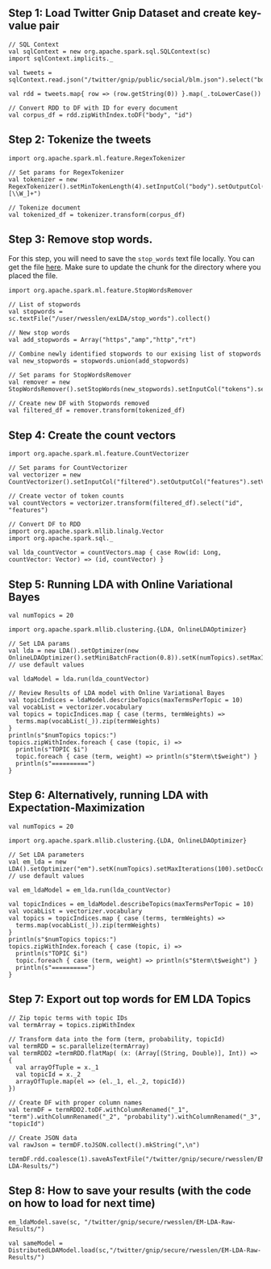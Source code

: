 ## Step 1: Load Twitter Gnip Dataset and create key-value pair

```{scala}
// SQL Context
val sqlContext = new org.apache.spark.sql.SQLContext(sc)
import sqlContext.implicits._

val tweets = sqlContext.read.json("/twitter/gnip/public/social/blm.json").select("body")

val rdd = tweets.map{ row => (row.getString(0)) }.map(_.toLowerCase())

// Convert RDD to DF with ID for every document
val corpus_df = rdd.zipWithIndex.toDF("body", "id")
```

## Step 2: Tokenize the tweets

```{scala}
import org.apache.spark.ml.feature.RegexTokenizer

// Set params for RegexTokenizer
val tokenizer = new RegexTokenizer().setMinTokenLength(4).setInputCol("body").setOutputCol("tokens").setPattern("[\\W_]+")

// Tokenize document
val tokenized_df = tokenizer.transform(corpus_df)
```

## Step 3: Remove stop words. 

For this step, you will need to save the `stop_words` text file locally. You can get the file [here](http://ir.dcs.gla.ac.uk/resources/linguistic_utils/stop_words). Make sure to update the chunk for the directory where you placed the file.

```{scala}
import org.apache.spark.ml.feature.StopWordsRemover

// List of stopwords
val stopwords = sc.textFile("/user/rwesslen/exLDA/stop_words").collect()

// New stop words
val add_stopwords = Array("https","amp","http","rt")

// Combine newly identified stopwords to our exising list of stopwords
val new_stopwords = stopwords.union(add_stopwords)

// Set params for StopWordsRemover
val remover = new StopWordsRemover().setStopWords(new_stopwords).setInputCol("tokens").setOutputCol("filtered")

// Create new DF with Stopwords removed
val filtered_df = remover.transform(tokenized_df)
```

## Step 4: Create the count vectors

```{scala}
import org.apache.spark.ml.feature.CountVectorizer

// Set params for CountVectorizer
val vectorizer = new CountVectorizer().setInputCol("filtered").setOutputCol("features").setVocabSize(10000).setMinDF(5).fit(filtered_df)

// Create vector of token counts
val countVectors = vectorizer.transform(filtered_df).select("id", "features")

// Convert DF to RDD
import org.apache.spark.mllib.linalg.Vector
import org.apache.spark.sql._

val lda_countVector = countVectors.map { case Row(id: Long, countVector: Vector) => (id, countVector) }
```

## Step 5: Running LDA with Online Variational Bayes

```{scala}
val numTopics = 20

import org.apache.spark.mllib.clustering.{LDA, OnlineLDAOptimizer}

// Set LDA params
val lda = new LDA().setOptimizer(new OnlineLDAOptimizer().setMiniBatchFraction(0.8)).setK(numTopics).setMaxIterations(10).setDocConcentration(-1).setTopicConcentration(-1) // use default values

val ldaModel = lda.run(lda_countVector)

// Review Results of LDA model with Online Variational Bayes
val topicIndices = ldaModel.describeTopics(maxTermsPerTopic = 10)
val vocabList = vectorizer.vocabulary
val topics = topicIndices.map { case (terms, termWeights) =>
  terms.map(vocabList(_)).zip(termWeights)
}
println(s"$numTopics topics:")
topics.zipWithIndex.foreach { case (topic, i) =>
  println(s"TOPIC $i")
  topic.foreach { case (term, weight) => println(s"$term\t$weight") }
  println(s"==========")
}
```

## Step 6: Alternatively, running LDA with Expectation-Maximization

```{scala}
val numTopics = 20

import org.apache.spark.mllib.clustering.{LDA, OnlineLDAOptimizer}

// Set LDA parameters
val em_lda = new LDA().setOptimizer("em").setK(numTopics).setMaxIterations(100).setDocConcentration(-1).setTopicConcentration(-1) // use default values

val em_ldaModel = em_lda.run(lda_countVector)

val topicIndices = em_ldaModel.describeTopics(maxTermsPerTopic = 10)
val vocabList = vectorizer.vocabulary
val topics = topicIndices.map { case (terms, termWeights) =>
  terms.map(vocabList(_)).zip(termWeights)
}
println(s"$numTopics topics:")
topics.zipWithIndex.foreach { case (topic, i) =>
  println(s"TOPIC $i")
  topic.foreach { case (term, weight) => println(s"$term\t$weight") }
  println(s"==========")
}
```

## Step 7: Export out top words for EM LDA Topics

```{scala}
// Zip topic terms with topic IDs
val termArray = topics.zipWithIndex

// Transform data into the form (term, probability, topicId)
val termRDD = sc.parallelize(termArray)
val termRDD2 =termRDD.flatMap( (x: (Array[(String, Double)], Int)) => {
  val arrayOfTuple = x._1
  val topicId = x._2
  arrayOfTuple.map(el => (el._1, el._2, topicId))
})

// Create DF with proper column names
val termDF = termRDD2.toDF.withColumnRenamed("_1", "term").withColumnRenamed("_2", "probability").withColumnRenamed("_3", "topicId")

// Create JSON data
val rawJson = termDF.toJSON.collect().mkString(",\n")

termDF.rdd.coalesce(1).saveAsTextFile("/twitter/gnip/secure/rwesslen/EM-LDA-Results/")
```

## Step 8: How to save your results (with the code on how to load for next time)

```{scala}
em_ldaModel.save(sc, "/twitter/gnip/secure/rwesslen/EM-LDA-Raw-Results/")

val sameModel = DistributedLDAModel.load(sc,"/twitter/gnip/secure/rwesslen/EM-LDA-Raw-Results/")
```

